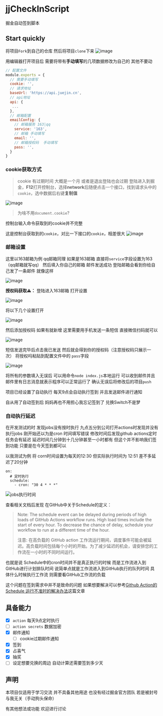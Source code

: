 # jjCheckInScript
掘金自动签到脚本

## Start quickly
将项目`Fork`到自己的仓库  然后将项目`clone`下来 
![image](https://user-images.githubusercontent.com/46524158/148786158-33a763ad-11d6-4ce6-9cde-4bd8c9e77992.png)

用编辑器打开项目后  需要将带有**手动填写**的几项数据修改为自己的 其他不要动 
```js
// 配置文件
module.exports = {
  // 需要手动填写
  cookie: '',
  // 请求地址
  baseUrl: 'https://api.juejin.cn',
  // api地址
  api: {
   ...
  },
  // 邮箱配置
  emailConfig: {
    // 邮箱服务 163|qq
    service: '163',
    // 邮箱 手动填写
    email: '',
    // 邮箱授权码  手动填写
    pass: '',
  }
}

```

### cookie获取方式
> cookie 有过期时间 大概是一个月  或者是退出登陆也会过期 
登陆进入到掘金，**F12**打开控制台，选择**network**后随便点击一个接口，找到请求头中的`cookie`，选中数据后右键**复制值**

![image](https://user-images.githubusercontent.com/46524158/148544112-d965ec3a-2b07-4b2d-a2f4-db42e56bacb7.png)

> 为啥不用`document.cookie`? 


 控制台输入命令获取到的cookie并不完整
 
 这是控制台获取到的`cookie`，对比一下接口的`cookie`，相差很大
 ![image](https://user-images.githubusercontent.com/46524158/148544544-f1c29caf-389c-43b0-bd80-45c64b107a73.png)


### 邮箱设置
这里以163邮箱为例  qq邮箱同理  如果是163邮箱  直接将`service`字段设置为163（qq邮箱就写qq） 然后填入你自己的邮箱 邮件发送成功  登陆邮箱会看到你给自己发了一条邮件  就像这样

![image](https://user-images.githubusercontent.com/46524158/148787057-f71ec4d9-6373-468b-868d-d636b5a8069b.png)

**授权码获取⚠️：**
登陆进入163邮箱  打开设置

![image](https://user-images.githubusercontent.com/46524158/148787385-8829e382-17ec-492b-b30e-924c7610d59c.png)

将以下几个设置打开

![image](https://user-images.githubusercontent.com/46524158/148787691-89b5e8a0-d28b-43ea-ab0a-d7689feb2eba.png)

然后添加授权码  如果有就新增  这里需要用手机发送一条短信  直接微信扫码就可以

![image](https://user-images.githubusercontent.com/46524158/148787887-b32426f6-2830-40ca-b245-868fa4ead1e5.png)

短信发送完毕后点击我已发送  然后就会得到你的授权码（注意授权码只展示一次）  将授权吗粘贴到配置文件中的 `pass`字段

![image](https://user-images.githubusercontent.com/46524158/148788024-52f3d77f-0df4-4d1f-ad0f-a1f2b882710f.png)


将所有的参数填入无误后  可以用命令`node index.js`本地运行  可以收到邮件并且邮件里有日志消息就表示程序可以正常运行了  确认无误后将修改后的项目`push`  

项目已经设置了自动执行  每天9点会自动执行签到  并且发送邮件进行通知

自从用了自动签到后  妈妈再也不用担心我忘记签到了   兑换Switch不是梦

### 自动执行延迟
在开发测试的时 发现jobs没有按时执行 九点五分到公司打开actions时发现并没有执行jobs  刚开始还以为是cron 时间填写错误  修改时间后发现github actions定时任务会有延迟  延迟时间几分钟到十几分钟甚至一小时都有  但这个并不影响我们签到功能  只要是在今天签到都可以  


以我测试为例  将 corn时间设置为每天的12:30  但实际执行时间为 12:51 差不多延迟了20分钟
```
on:
  # 定时执行
  schedule:
    - cron: "30 4 * * *"
```


![jobs执行时间](https://user-images.githubusercontent.com/46524158/148627089-6186fefc-1943-43ad-8d5c-75d78a211a54.png)



查看相关文档后发现  在GitHub中关于Schedule的定义：
> Note: The schedule event can be delayed during periods of high loads of GitHub Actions workflow runs. High load times include the start of every hour. To decrease the chance of delay, schedule your workflow to run at a different time of the hour.
> 
> 注意: 在高负载的 GitHub action 工作流运行期间，调度事件可能会被延迟。高负载时间包括每个小时的开始。为了减少延迟的机会，请安排您的工作流在一小时的不同时间运行。

也就是说  Schedule中的cron时间并不是真正执行的时候  而是工作流进入到GitHub进行计划排队时间 说简单点就是工作流进入到GitHub执行的队列时间  具体什么时候执行工作流 则需要看GitHub工作流的负载


这个问题在签到需求中并不是致命的问题  如果想要解决可以参考[Github Action的 Schedule 运行不准时的解决办法](https://zhuanlan.zhihu.com/p/379365305)这篇文章


## 具备能力
- [x] `action` 每天9点定时执行
- [ ] `action secrets` 数据加密
- [x] 邮件通知
  - [ ] cookie过期邮件通知
- [x] 签到
- [x] 占喜气
- [x] 抽奖
- [ ] 设定想要兑换的周边 自动计算还需要签到多少天

## 声明
本项目仅适用于学习交流  并不具备其他用途  也没有经过掘金官方团队  若是被封号  与我无关（手动狗头保命）

有其他想法或功能 欢迎进行讨论 
